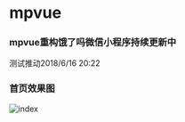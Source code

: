 # mpvue
### mpvue重构饿了吗微信小程序持续更新中
测试推动2018/6/16 20:22
### 首页效果图
![index](https://github.com/WsmDyj/mpvue/blob/master/image/GIF.gif?raw=true)
